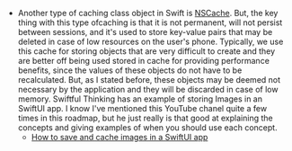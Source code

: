 - Another type of caching class object in Swift is [NSCache](https://developer.apple.com/documentation/foundation/nscache).  But, the key thing with this type ofcaching is that it is not permanent, will not persist between sessions, and it's used to store key-value pairs that may be deleted in case of low resources on the user's phone. Typically, we use this cache for storing objects that are very difficult to create and they are better off being used stored in cache for providing performance benefits, since the values of these objects do not have to be recalculated. But, as I stated before, these objects may be deemed not necessary by the application and they will be discarded in case of low memory. Swiftful Thinking has an example of storing Images in an SwiftUI app. I know I've mentioned this YouTube chanel quite a few times in this roadmap, but he just really is that good at explaining the concepts and giving examples of when you should use each concept.
	- [How to save and cache images in a SwiftUI app](https://youtu.be/yXSC6jTkLP4?si=_bTVuMKex7Q3_JZ-)